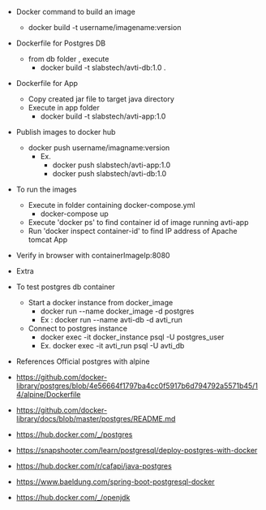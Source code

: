 * Docker command to build an image
    * docker build -t username/imagename:version


* Dockerfile for Postgres DB
    * from db folder , execute 
      * docker build -t slabstech/avti-db:1.0 .

* Dockerfile for App
    * Copy created jar file to target java directory
    * Execute in app folder
      * docker build -t slabstech/avti-app:1.0

* Publish images to docker hub
    * docker push username/imagname:version
      * Ex.
        * docker push slabstech/avti-app:1.0
        * docker push slabstech/avti-db:1.0

* To run the images
    * Execute in folder containing docker-compose.yml
      * docker-compose up
    * Execute 'docker ps' to find container id of image running avti-app
    * Run 'docker inspect container-id' to find IP address of Apache tomcat App

* Verify in browser with containerImageIp:8080


* Extra
* To test postgres db container
    * Start a docker instance from docker_image
      * docker run --name docker_image -d postgres
      * Ex : docker run --name avti-db -d avti_run
    * Connect to postgres instance
      * docker exec -it docker_instance psql -U postgres_user
      * Ex. docker exec -it avti_run psql -U avti_db


* References
Official postgres with alpine
* https://github.com/docker-library/postgres/blob/4e56664f1797ba4cc0f5917b6d794792a5571b45/14/alpine/Dockerfile
* https://github.com/docker-library/docs/blob/master/postgres/README.md
* https://hub.docker.com/_/postgres
* https://snapshooter.com/learn/postgresql/deploy-postgres-with-docker
* https://hub.docker.com/r/cafapi/java-postgres
* https://www.baeldung.com/spring-boot-postgresql-docker
* https://hub.docker.com/_/openjdk

